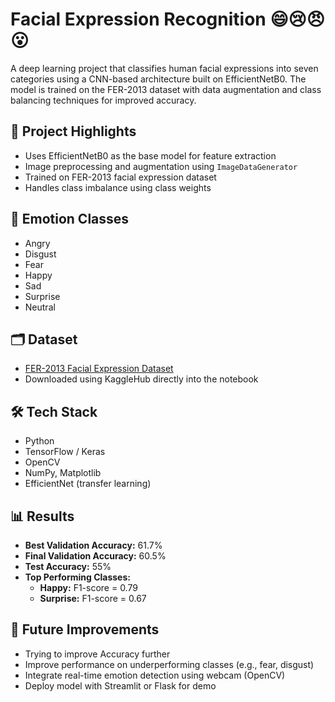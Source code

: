 # Facial Expression Recognition 😄😢😠😮

A deep learning project that classifies human facial expressions into seven categories using a CNN-based architecture built on EfficientNetB0. The model is trained on the FER-2013 dataset with data augmentation and class balancing techniques for improved accuracy.

## 📌 Project Highlights

- Uses EfficientNetB0 as the base model for feature extraction
- Image preprocessing and augmentation using `ImageDataGenerator`
- Trained on FER-2013 facial expression dataset
- Handles class imbalance using class weights

## 🧠 Emotion Classes

- Angry  
- Disgust  
- Fear  
- Happy  
- Sad  
- Surprise  
- Neutral  

## 🗂️ Dataset

- [FER-2013 Facial Expression Dataset](https://www.kaggle.com/datasets/jonathanoheix/face-expression-recognition-dataset)
- Downloaded using KaggleHub directly into the notebook

## 🛠️ Tech Stack

- Python
- TensorFlow / Keras
- OpenCV
- NumPy, Matplotlib
- EfficientNet (transfer learning)

## 📊 Results
- **Best Validation Accuracy:** 61.7%
- **Final Validation Accuracy:** 60.5%
- **Test Accuracy:** 55%
- **Top Performing Classes:**  
  - **Happy:** F1-score = 0.79  
  - **Surprise:** F1-score = 0.67  

## 📌 Future Improvements
- Trying to improve Accuracy further
- Improve performance on underperforming classes (e.g., fear, disgust)
- Integrate real-time emotion detection using webcam (OpenCV)
- Deploy model with Streamlit or Flask for demo

